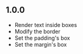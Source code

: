 ## 1.0.0
- Render text inside boxes
- Modify the border
- Set the padding's box
- Set the margin's box
